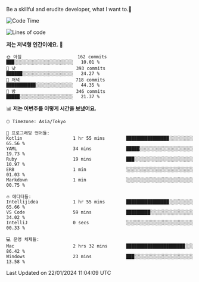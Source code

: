 Be a skillful and erudite developer, what I want to.👶

<!--START_SECTION:waka-->
![Code Time](http://img.shields.io/badge/Code%20Time-420%20hrs%2037%20mins-blue)

![Lines of code](https://img.shields.io/badge/%EC%A0%80%EB%8A%94%20%EC%97%AC%ED%83%9C%EA%B9%8C%EC%A7%80%20-756.1%20thousand%20%EC%A4%84%EC%9D%98%20%EC%BD%94%EB%93%9C%EB%A5%BC%20%EC%9E%91%EC%84%B1%ED%96%88%EC%96%B4%EC%9A%94.-blue)

**저는 저녁형 인간이에요. 🦉** 

```text
🌞 아침                     162 commits         ███░░░░░░░░░░░░░░░░░░░░░░   10.01 % 
🌆 낮　                     393 commits         ██████░░░░░░░░░░░░░░░░░░░   24.27 % 
🌃 저녁                     718 commits         ███████████░░░░░░░░░░░░░░   44.35 % 
🌙 밤　                     346 commits         █████░░░░░░░░░░░░░░░░░░░░   21.37 % 
```


📊 **저는 이번주를 이렇게 시간을 보냈어요.** 

```text
🕑︎ Timezone: Asia/Tokyo

💬 프로그래밍 언어들: 
Kotlin                   1 hr 55 mins        ████████████████░░░░░░░░░   65.56 % 
YAML                     34 mins             █████░░░░░░░░░░░░░░░░░░░░   19.73 % 
Ruby                     19 mins             ███░░░░░░░░░░░░░░░░░░░░░░   10.97 % 
ERB                      1 min               ░░░░░░░░░░░░░░░░░░░░░░░░░   01.03 % 
Markdown                 1 min               ░░░░░░░░░░░░░░░░░░░░░░░░░   00.75 % 

🔥 에디터들: 
Intellijidea             1 hr 55 mins        ████████████████░░░░░░░░░   65.66 % 
VS Code                  59 mins             █████████░░░░░░░░░░░░░░░░   34.02 % 
IntelliJ                 0 secs              ░░░░░░░░░░░░░░░░░░░░░░░░░   00.33 % 

💻 운영 체제들: 
Mac                      2 hrs 32 mins       ██████████████████████░░░   86.42 % 
Windows                  23 mins             ███░░░░░░░░░░░░░░░░░░░░░░   13.58 % 
```


 Last Updated on 22/01/2024 11:04:09 UTC
<!--END_SECTION:waka-->
